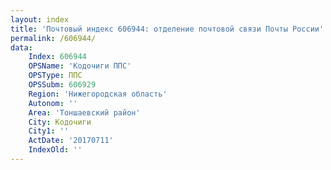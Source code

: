 ```yaml
---
layout: index
title: 'Почтовый индекс 606944: отделение почтовой связи Почты России'
permalink: /606944/
data:
    Index: 606944
    OPSName: 'Кодочиги ППС'
    OPSType: ППС
    OPSSubm: 606929
    Region: 'Нижегородская область'
    Autonom: ''
    Area: 'Тоншаевский район'
    City: Кодочиги
    City1: ''
    ActDate: '20170711'
    IndexOld: ''
---
```

